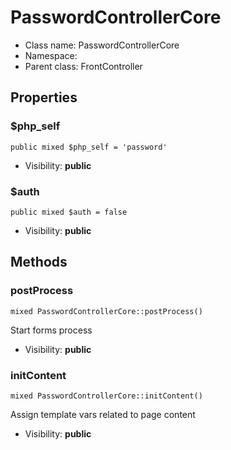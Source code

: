 PasswordControllerCore
===============






* Class name: PasswordControllerCore
* Namespace: 
* Parent class: FrontController





Properties
----------


### $php_self

    public mixed $php_self = 'password'





* Visibility: **public**


### $auth

    public mixed $auth = false





* Visibility: **public**


Methods
-------


### postProcess

    mixed PasswordControllerCore::postProcess()

Start forms process



* Visibility: **public**




### initContent

    mixed PasswordControllerCore::initContent()

Assign template vars related to page content



* Visibility: **public**



